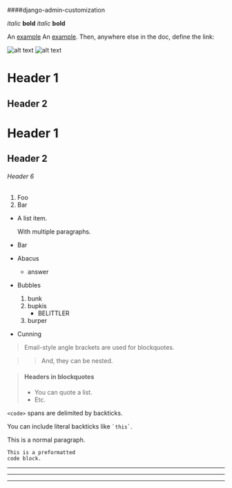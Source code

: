 ####django-admin-customization


*italic*   **bold**
_italic_   __bold__

An [example](http://url.com/ "Title")
An [example][id]. Then, anywhere
else in the doc, define the link:

[id]: http://example.com/  "Title"

![alt text](/path/img.jpg "Title")
![alt text][id]

[id]: /url/to/img.jpg "Title"
Header 1
========

Header 2
--------

# Header 1 #

## Header 2 ##

###### Header 6

1.  Foo
2.  Bar

*   A list item.

    With multiple paragraphs.

*   Bar

*   Abacus
    * answer
*   Bubbles
    1.  bunk
    2.  bupkis
        * BELITTLER
    3. burper
*   Cunning

> Email-style angle brackets
> are used for blockquotes.

> > And, they can be nested.

> #### Headers in blockquotes
>
> * You can quote a list.
> * Etc.

`<code>` spans are delimited
by backticks.

You can include literal backticks
like `` `this` ``.


This is a normal paragraph.

    This is a preformatted
    code block.

---

* * *

- - - -
